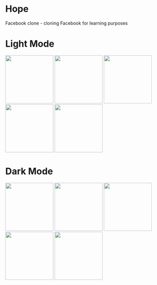 # Hope
Facebook clone - cloning Facebook for learning purposes
# Light Mode
<p>
  <img src="https://user-images.githubusercontent.com/113052880/189617997-2d5daa37-21c6-44a0-b479-48c8c7432448.jpg" width="150">
  <img src="https://user-images.githubusercontent.com/113052880/189618102-d26881c6-1e3f-40e0-98eb-22b97611a2ac.jpg" width="150">
  <img src="https://user-images.githubusercontent.com/113052880/189618939-3ff39e2e-c307-4ab6-b100-99c7877fb95e.jpg" width="150">
  <img src="https://user-images.githubusercontent.com/113052880/189619022-819f73cb-ea20-46b4-a82b-063e09cf2886.jpg" width="150">
  <img src="https://user-images.githubusercontent.com/113052880/189619063-ae231e76-6451-4407-bd6c-3ae3fdd8533d.jpg" width="150">
</p>

# Dark Mode

<p>
  <img src="https://user-images.githubusercontent.com/113052880/189619596-b7d12cc4-6ac5-40e5-addb-549454efe6a8.jpg" width="150">
  <img src="https://user-images.githubusercontent.com/113052880/189619699-05b990e9-d14d-48ed-8dfb-712f8db2c529.jpg" width="150">
  <img src="https://user-images.githubusercontent.com/113052880/189619795-4c1721a1-104e-4852-bb0c-8b5bec6cf338.jpg" width="150">
  <img src="https://user-images.githubusercontent.com/113052880/189619926-b153fad0-55a0-43e9-b726-8a58620e67d8.jpg" width="150">
  <img src="https://user-images.githubusercontent.com/113052880/189620005-e0dfad73-5de1-480a-b3be-d6c9d8e29aa2.jpg" width="150">
</p>
